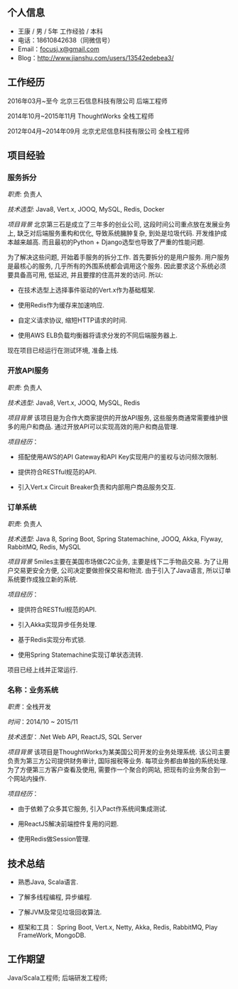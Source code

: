 ## 个人信息

- 王康 / 男 / 5年 工作经验 / 本科
- 电话：18610842638（同微信号）
- Email：focusj.x@gmail.com
- Blog：http://www.jianshu.com/users/13542edebea3/

## 工作经历

2016年03月~至今         北京三石信息科技有限公司  后端工程师

2014年10月~2015年11月   ThoughtWorks          全栈工程师

2012年04月~2014年09月   北京尤尼信息科技有限公司  全栈工程师

## 项目经验

### 服务拆分

*职责*: 负责人

*技术选型*: Java8, Vert.x, JOOQ, MySQL, Redis, Docker

*项目背景*
北京第三石是成立了三年多的创业公司, 这段时间公司重点放在发展业务上, 缺乏对后端服务重构和优化, 导致系统臃肿复杂, 到处是垃圾代码. 开发维护成本越来越高. 而且最初的Python + Django选型也导致了严重的性能问题.

为了解决这些问题, 开始着手服务的拆分工作. 首先要拆分的是用户服务. 用户服务是最核心的服务, 几乎所有的外围系统都会调用这个服务. 因此要求这个系统必须要具备高可用, 低延迟, 并且要撑的住高并发的访问. 所以: 

- 在技术选型上选择事件驱动的Vert.x作为基础框架.

- 使用Redis作为缓存来加速响应.

- 自定义请求协议, 缩短HTTP请求的时间.

- 使用AWS ELB负载均衡器将请求分发的不同后端服务器上.

现在项目已经运行在测试环境, 准备上线.

### 开放API服务

*职责*: 负责人

*技术选型*: Java8, Vert.x, JOOQ, MySQL, Redis

*项目背景*
该项目是为合作大商家提供的开放API服务, 这些服务商通常需要维护很多的用户和商品. 通过开放API可以实现高效的用户和商品管理.

*项目经历*：

- 搭配使用AWS的API Gateway和API Key实现用户的鉴权与访问频次限制.

- 提供符合RESTful规范的API.

- 引入Vert.x Circuit Breaker负责和内部用户商品服务交互.

### 订单系统

*职责*: 负责人

*技术选型*: Java 8, Spring Boot, Spring Statemachine, JOOQ, Akka, Flyway, RabbitMQ, Redis, MySQL

*项目背景*
5miles主要在美国市场做C2C业务, 主要是线下二手物品交易. 为了让用户交易更安全方便, 公司决定要做担保交易和物流. 由于引入了Java语言, 所以订单系统要作成独立新的系统.

*项目经历*：

- 提供符合RESTful规范的API.

- 引入Akka实现异步任务处理.

- 基于Redis实现分布式锁.

- 使用Spring Statemachine实现订单状态流转.

项目已经上线并正常运行.

### 名称：业务系统

*职责*：全栈开发

*时间*：2014/10 ~ 2015/11

*技术选型*：.Net Web API, ReactJS, SQL Server

*项目背景*
该项目是ThoughtWorks为某美国公司开发的业务处理系统. 该公司主要负责为第三方公司提供财务审计, 国际报税等业务. 每项业务都由单独的系统处理. 为了方便第三方客户查看及使用, 需要作一个聚合的网站, 把现有的业务聚合到一个网站内操作.

*项目经历*：

- 由于依赖了众多其它服务, 引入Pact作系统间集成测试. 

- 用ReactJS解决前端控件复用的问题. 

- 使用Redis做Session管理.

## 技术总结

- 熟悉Java, Scala语言.

- 了解多线程编程, 异步编程.

- 了解JVM及常见垃圾回收算法.

- 框架和工具： Spring Boot, Vert.x, Netty, Akka, Redis, RabbitMQ, Play FrameWork, MongoDB.

## 工作期望

Java/Scala工程师; 后端研发工程师;